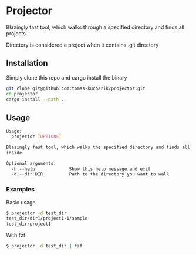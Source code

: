 # Projector

Blazingly fast tool, which walks through a specified directory and finds all projects

Directory is considered a project when it contains .git directory


## Installation

Simply clone this repo and cargo install the binary
```bash
git clone git@github.com:tomas-kucharik/projector.git
cd projector
cargo install --path .
```

## Usage

```bash
Usage:
  projector [OPTIONS]

Blazingly fast tool, which walks the specified directory and finds all projects
inside

Optional arguments:
  -h,--help             Show this help message and exit
  -d,--dir DIR          Path to the directory you want to walk
```

### Examples
Basic usage
```bash
$ projector -d test_dir
test_dir/dir1/project1-1/sample
test_dir/project1
```
With fzf
```bash
$ projector -d test_dir | fzf
```
